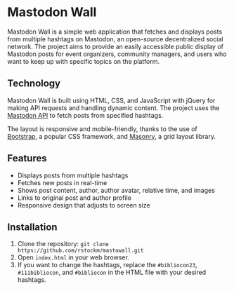 # Mastodon Wall

Mastodon Wall is a simple web application that fetches and displays posts from multiple hashtags on Mastodon, an open-source decentralized social network. The project aims to provide an easily accessible public display of Mastodon posts for event organizers, community managers, and users who want to keep up with specific topics on the platform.

## Technology

Mastodon Wall is built using HTML, CSS, and JavaScript with jQuery for making API requests and handling dynamic content. The project uses the [Mastodon API](https://docs.joinmastodon.org/client/public/) to fetch posts from specified hashtags.

The layout is responsive and mobile-friendly, thanks to the use of [Bootstrap](https://getbootstrap.com/), a popular CSS framework, and [Masonry](https://masonry.desandro.com/), a grid layout library.

## Features

- Displays posts from multiple hashtags
- Fetches new posts in real-time
- Shows post content, author, author avatar, relative time, and images
- Links to original post and author profile
- Responsive design that adjusts to screen size

## Installation

1. Clone the repository: `git clone https://github.com/rstockm/mastowall.git`
2. Open `index.html` in your web browser.
3. If you want to change the hashtags, replace the `#bibliocon23`, `#111bibliocon`, and `#bibliocon` in the HTML file with your desired hashtags.
